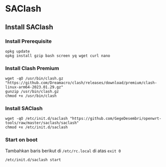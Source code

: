 # SAClash

## Install SAClash

### Install Prerequisite

    opkg update
    opkg install gzip bash screen yq wget curl nano

### Install Clash Premium

    wget -qO /usr/bin/clash.gz "https://github.com/Dreamacro/clash/releases/download/premium/clash-linux-arm64-2023.01.29.gz"
    gunzip /usr/bin/clash.gz
    chmod +x /usr/bin/clash

### Install SAClash
  
    wget -qO /etc/init.d/saclash "https://github.com/GegeDesembri/openwrt-tools/raw/master/saclash/saclash"
    chmod +x /etc/init.d/saclash

### Start on boot

Tambahkan baris berikut di `/etc/rc.local` di atas `exit 0`
  
    /etc/init.d/saclash start


  
  
